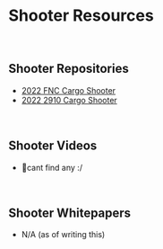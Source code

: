 # Shooter Resources

<br>

## Shooter Repositories
- [2022 FNC Cargo Shooter](https://github.com/FRC5727/5727-RapidReact-Code-2022/blob/main/5727-Overbyte-Code-2022-main%20(1)/5727-Overbyte-Code-2022-main/Overbyte/Overbyte/src/main/java/frc/robot/subsystems/ShooterSubsystem.java)
- [2022 2910 Cargo Shooter](https://github.com/FRCTeam2910/2022CompetitionRobot/blob/master/src/main/java/org/frcteam2910/c2022/subsystems/ShooterSubsystem.java)

<br>

## Shooter Videos
- 🤷cant find any :/

<br>

## Shooter Whitepapers
- N/A (as of writing this)
